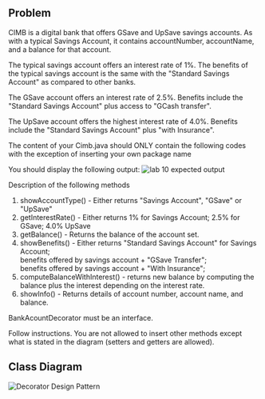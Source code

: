 ## Problem

CIMB is a digital bank that offers GSave and UpSave savings accounts.   As with a typical Savings Account, it contains accountNumber, accountName, and a balance for that account.

The typical savings account offers an interest rate of 1%.
The benefits of the typical savings account is the same with the "Standard Savings Account" as compared to other banks.

The GSave account offers an interest rate of 2.5%.
Benefits include the "Standard Savings Account" plus access to "GCash transfer".

The UpSave account offers the highest interest rate of 4.0%.
Benefits include the "Standard Savings Account" plus "with Insurance".

The content of your Cimb.java should ONLY contain the following codes with the exception of inserting your own package name

You should display the following output:
![lab 10 expected output](https://github.com/AeronRedCelajes/decoratorPattern/assets/142370807/a0c4ede7-a11e-435d-b4ee-9861e5ca2a7a)

Description of the following methods

1. showAccountType() - Either returns "Savings Account", "GSave" or "UpSave"
2. getInterestRate() - Either returns 1% for Savings Account; 2.5% for GSave; 4.0% UpSave
3. getBalance() - Returns the balance of the account set.
4. showBenefits() - Either returns "Standard Savings Account" for Savings Account; 
<br>benefits offered by savings account + "GSave Transfer";
<br>benefits offered by savings account + "With Insurance";
5. computeBalanceWithInterest() - returns new balance by computing the balance plus the interest depending on the interest rate.
6. showInfo() - Returns details of account number, account name, and balance.

BankAcountDecorator must be an interface.

Follow instructions.  You are not allowed to insert other methods except what is stated in the diagram (setters and getters are allowed).

## Class Diagram
![Decorator Design Pattern](https://github.com/AeronRedCelajes/decoratorPattern/assets/142370807/16f36653-2059-48e1-bd01-9ca519ff3fd5)
